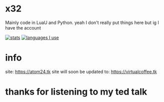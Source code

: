 # x32

Mainly code in LuaU and Python.
yeah I don't really put things here but ig I have the account

[![stats](https://github-readme-stats.vercel.app/api?username=problematic-scripter&theme=tokyonight)](https://github.com/anuraghazra/github-readme-stats)
[![languages I use](https://github-readme-stats.vercel.app/api/top-langs/?username=problematic-scripter&theme=tokyonight)](https://github.com/anuraghazra/github-readme-stats)

# info
site: https://atom24.tk
site will soon be updated to:
https://virtualcoffee.tk


# thanks for listening to my ted talk
